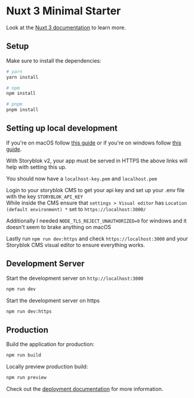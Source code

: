 # Nuxt 3 Minimal Starter

Look at the [Nuxt 3 documentation](https://nuxt.com/docs/getting-started/introduction) to learn more.

## Setup

Make sure to install the dependencies:

```bash
# yarn
yarn install

# npm
npm install

# pnpm
pnpm install
```

## Setting up local development
If you're on macOS follow [this guide](https://www.storyblok.com/faq/setup-dev-server-https-proxy) or if you're on windows follow [this guide](https://www.storyblok.com/faq/setup-dev-server-https-windows).

With Storyblok v2, your app must be served in HTTPS the above links will help with setting this up.<br>

You should now have a `localhost-key.pem` and `localhost.pem`<br>

Login to your storyblok CMS to get your api key and set up your .env file with the key `STORYBLOK_API_KEY`<br>
While inside the CMS ensure that `settings > Visual editor` has `Location (default environment) *` set to `https://localhost:3000/`<br>

Additionally I needed `NODE_TLS_REJECT_UNAUTHORIZED=0` for windows and it doesn't seem to brake anything on macOS<br>

Lastly run `npm run dev:https` and check `https://localhost:3000` and your Storyblok CMS visual editor to ensure everything works.

## Development Server

Start the development server on `http://localhost:3000`

```bash
npm run dev
```

Start the development server on https
```bash
npm run dev:https
```

## Production

Build the application for production:

```bash
npm run build
```

Locally preview production build:

```bash
npm run preview
```

Check out the [deployment documentation](https://nuxt.com/docs/getting-started/deployment) for more information.
